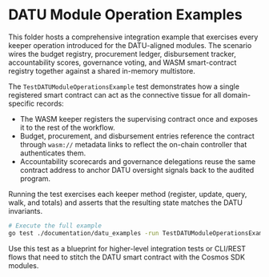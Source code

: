 # DATU Module Operation Examples

This folder hosts a comprehensive integration example that exercises every keeper operation introduced for the DATU-aligned modules. The scenario wires the budget registry, procurement ledger, disbursement tracker, accountability scores, governance voting, and WASM smart-contract registry together against a shared in-memory multistore.

The `TestDATUModuleOperationsExample` test demonstrates how a single registered smart contract can act as the connective tissue for all domain-specific records:

* The WASM keeper registers the supervising contract once and exposes it to the rest of the workflow.
* Budget, procurement, and disbursement entries reference the contract through `wasm://` metadata links to reflect the on-chain controller that authenticates them.
* Accountability scorecards and governance delegations reuse the same contract address to anchor DATU oversight signals back to the audited program.

Running the test exercises each keeper method (register, update, query, walk, and totals) and asserts that the resulting state matches the DATU invariants.

```bash
# Execute the full example
go test ./documentation/datu_examples -run TestDATUModuleOperationsExample -v
```

Use this test as a blueprint for higher-level integration tests or CLI/REST flows that need to stitch the DATU smart contract with the Cosmos SDK modules.
